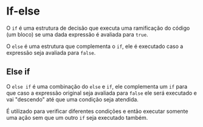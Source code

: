 # If-else

O `if` é uma estrutura de decisão que executa uma ramificação do código (um bloco) se uma dada expressão é avaliada para `true`.

O `else` é uma estrutura que complementa o `if`, ele é executado caso a expressão seja avaliada para `false`.

## Else if

O `else if` é uma combinação do `else` e `if`, ele complementa um `if` para que caso a expressão original seja avaliada para `false` ele será executado e vai "descendo" até que uma condição seja atendida. 

É utilizado para verificar diferentes condições e então executar somente uma ação sem que um outro `if` seja executado também.